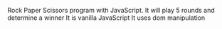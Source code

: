 Rock Paper Scissors program with JavaScript.
It will play 5 rounds and determine a winner
It is vanilla JavaScript 
It uses dom manipulation  
